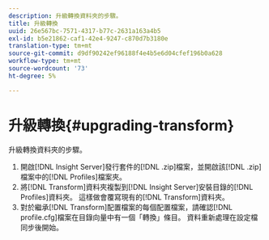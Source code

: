 ```yaml
---
description: 升級轉換資料夾的步驟。
title: 升級轉換
uuid: 26e567bc-7571-4317-b77c-2631a163a4b5
exl-id: b5e21862-caf1-42e4-9247-c870d7b3180e
translation-type: tm+mt
source-git-commit: d9df90242ef96188f4e4b5e6d04cfef196b0a628
workflow-type: tm+mt
source-wordcount: '73'
ht-degree: 5%

---
```


# 升級轉換{#upgrading-transform}

升級轉換資料夾的步驟。

1. 開啟[!DNL Insight Server]發行套件的[!DNL .zip]檔案，並開啟該[!DNL .zip]檔案中的[!DNL Profiles]檔案夾。
1. 將[!DNL Transform]資料夾複製到[!DNL Insight Server]安裝目錄的[!DNL Profiles]資料夾。 這樣做會覆寫現有的[!DNL Transform]資料夾。
1. 對於繼承[!DNL Transform]配置檔案的每個配置檔案，請確認[!DNL profile.cfg]檔案在目錄向量中有一個「轉換」條目。
資料重新處理在設定檔同步後開始。
